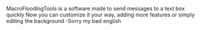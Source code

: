 MacroFloodingTools is a software made to send messages to a text box quickly
Now you can customize it your way, adding more features or simply editing the background
-Sorry my bad english
